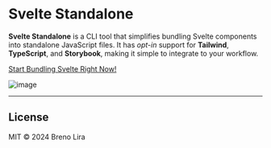 # Svelte Standalone

**Svelte Standalone** is a CLI tool that simplifies bundling Svelte components into standalone JavaScript files. It has _opt-in_ support for **Tailwind**, **TypeScript**, and **Storybook**, making it simple to integrate to your workflow.

[Start Bundling Svelte Right Now!](https://standalone.brenoliradev.com/)

![image](https://github.com/user-attachments/assets/88123f50-28a1-4ee9-8db9-4633dff6abbe)

---

## License

MIT © 2024 Breno Lira

